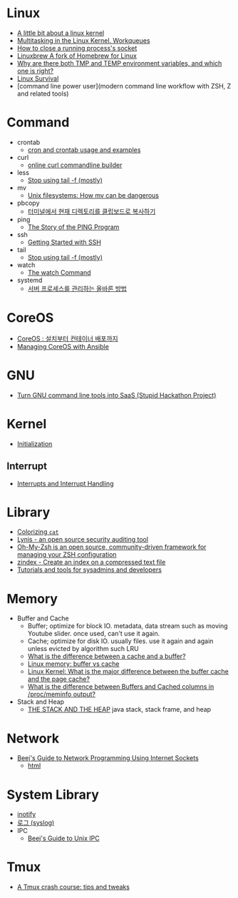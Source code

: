 Linux
=====
* [A little bit about a linux kernel](https://github.com/0xAX/linux-insides)
* [Multitasking in the Linux Kernel. Workqueues](http://kukuruku.co/hub/nix/multitasking-in-the-linux-kernel-workqueues)
* [How to close a running process's socket](http://incoherency.co.uk/blog/stories/closing-a-socket.html)
* [Linuxbrew A fork of Homebrew for Linux](http://brew.sh/linuxbrew/)
* [Why are there both TMP and TEMP environment variables, and which one is right?](http://blogs.msdn.com/b/oldnewthing/archive/2015/04/17/10608077.aspx)
* [Linux Survival](http://linuxsurvival.com/)
* [command line power user](modern command line workflow with ZSH, Z and related tools)

# Command
* crontab
  * [cron and crontab usage and examples](https://www.pantz.org/software/cron/croninfo.html)
* curl
  * [online curl commandline builder](https://curlbuilder.com/)
* less
  * [Stop using tail -f (mostly)](http://www.brianstorti.com/stop-using-tail/)
* mv
  * [Unix filesystems: How mv can be dangerous](http://jstimpfle.de/fun/mv.html)
* pbcopy
  * [터미널에서 현재 디렉토리를 클립보드로 복사하기](http://www.appilogue.kr/2844595)
* ping
  * [The Story of the PING Program](http://ftp.arl.army.mil/~mike/ping.html)
* ssh
  * [Getting Started with SSH](https://semaphoreci.com/community/tutorials/getting-started-with-ssh)
* tail
  * [Stop using tail -f (mostly)](http://www.brianstorti.com/stop-using-tail/)
* watch
  * [The watch Command](http://www.linfo.org/watch.html)
* systemd
  * [서버 프로세스를 관리하는 올바른 방법](http://www.codeok.net/%EC%84%9C%EB%B2%84%20%ED%94%84%EB%A1%9C%EC%84%B8%EC%8A%A4%EB%A5%BC%20%EA%B4%80%EB%A6%AC%ED%95%98%EB%8A%94%20%EC%98%AC%EB%B0%94%EB%A5%B8%20%EB%B0%A9%EB%B2%95)
  
# CoreOS
* [CoreOS : 설치부터 컨테이너 배포까지](http://www.slideshare.net/subicura/coreos-38279596)
* [Managing CoreOS with Ansible](https://coreos.com/blog/managing-coreos-with-ansible/#inventory-setup)

# GNU
* [Turn GNU command line tools into SaaS (Stupid Hackathon Project)](https://github.com/diafygi/gnu-pricing)

# Kernel
* [Initialization](https://github.com/0xAX/linux-insides/tree/master/Initialization)

## Interrupt
* [Interrupts and Interrupt Handling](https://github.com/0xAX/linux-insides/tree/master/interrupts)

# Library
* [Colorizing `cat`](https://github.com/jingweno/ccat)
* [Lynis - an open source security auditing tool](https://cisofy.com/lynis/)
* [Oh-My-Zsh is an open source, community-driven framework for managing your ZSH configuration](http://ohmyz.sh/)
* [zindex - Create an index on a compressed text file](https://github.com/mattgodbolt/zindex)
* [Tutorials and tools for sysadmins and developers](https://syscoding.com/)

# Memory
* Buffer and Cache
  * Buffer; optimize for block IO. metadata, data stream such as moving Youtube slider. once used, can't use it again.
  * Cache; optimize for disk IO. usually files. use it again and again unless evicted by algorithm such LRU
  * [What is the difference between a cache and a buffer?](http://superuser.com/questions/433948/what-is-the-difference-between-a-cache-and-a-buffer)
  * [Linux memory: buffer vs cache](http://stackoverflow.com/questions/6345020/linux-memory-buffer-vs-cache)
  * [Linux Kernel: What is the major difference between the buffer cache and the page cache?](http://www.quora.com/Linux-Kernel/What-is-the-major-difference-between-the-buffer-cache-and-the-page-cache)
  * [What is the difference between Buffers and Cached columns in /proc/meminfo output?](http://www.quora.com/What-is-the-difference-between-Buffers-and-Cached-columns-in-proc-meminfo-output)
* Stack and Heap
  * [THE STACK AND THE HEAP](https://www.cs.berkeley.edu/~jrs/61b/lec/09) java stack, stack frame, and heap

# Network
* [Beej's Guide to Network Programming Using Internet Sockets](http://beej.us/guide/bgnet/)
  * [html](http://beej.us/guide/bgnet/output/html/multipage/index.html)

# System Library
* [inotify](http://ko.m.wikipedia.org/wiki/Inotify)
* [로그 (syslog)](http://system-monitoring.readthedocs.org/en/latest/log.html)
* IPC
  * [Beej's Guide to Unix IPC](http://beej.us/guide/bgipc/output/html/multipage/index.html)

# Tmux
* [A Tmux crash course: tips and tweaks](http://tangosource.com/blog/a-tmux-crash-course-tips-and-tweaks/)